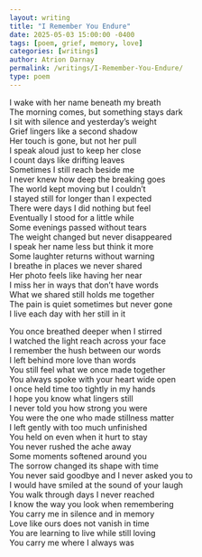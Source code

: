 ```yaml
---
layout: writing
title: "I Remember You Endure"
date: 2025-05-03 15:00:00 -0400
tags: [poem, grief, memory, love]
categories: [writings]
author: Atrion Darnay
permalink: /writings/I-Remember-You-Endure/
type: poem
---
```


<div class="two-column-poem">
<div>

I wake with her name beneath my breath  
The morning comes, but something stays dark  
I sit with silence and yesterday’s weight  
Grief lingers like a second shadow  
Her touch is gone, but not her pull  
I speak aloud just to keep her close  
I count days like drifting leaves  
Sometimes I still reach beside me  
I never knew how deep the breaking goes  
The world kept moving but I couldn’t  
I stayed still for longer than I expected  
There were days I did nothing but feel  
Eventually I stood for a little while  
Some evenings passed without tears  
The weight changed but never disappeared  
I speak her name less but think it more  
Some laughter returns without warning  
I breathe in places we never shared  
Her photo feels like having her near  
I miss her in ways that don’t have words  
What we shared still holds me together  
The pain is quiet sometimes but never gone  
I live each day with her still in it  

</div>
<div>

You once breathed deeper when I stirred  
I watched the light reach across your face  
I remember the hush between our words  
I left behind more love than words  
You still feel what we once made together  
You always spoke with your heart wide open  
I once held time too tightly in my hands  
I hope you know what lingers still  
I never told you how strong you were  
You were the one who made stillness matter  
I left gently with too much unfinished  
You held on even when it hurt to stay  
You never rushed the ache away  
Some moments softened around you  
The sorrow changed its shape with time  
You never said goodbye and I never asked you to  
I would have smiled at the sound of your laugh  
You walk through days I never reached  
I know the way you look when remembering  
You carry me in silence and in memory  
Love like ours does not vanish in time  
You are learning to live while still loving  
You carry me where I always was  

</div>
</div>
